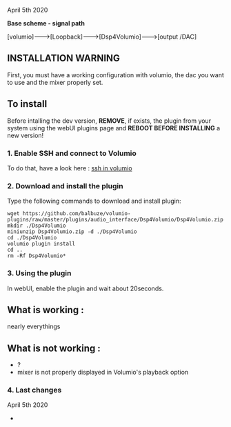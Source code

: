 April 5th 2020



__Base scheme - signal path__

[volumio]--->[Loopback]--->[Dsp4Volumio]--->[output /DAC]


## INSTALLATION WARNING

First, you must have a working configuration with volumio, the dac you want to use and the mixer properly set.

## To install

Before intalling the dev version, __REMOVE__, if exists, the plugin from your system using the webUI plugins page and __REBOOT BEFORE INSTALLING__ a new version!

### 1. Enable SSH and connect to Volumio

To do that, have a look here : [ssh in volumio](https://volumio.github.io/docs/User_Manual/SSH.html)

### 2. Download and install the plugin

Type the following commands to download and install plugin:

```
wget https://github.com/balbuze/volumio-plugins/raw/master/plugins/audio_interface/Dsp4Volumio/Dsp4Volumio.zip
mkdir ./Dsp4Volumio
miniunzip Dsp4Volumio.zip -d ./Dsp4Volumio
cd ./Dsp4Volumio
volumio plugin install
cd ..
rm -Rf Dsp4Volumio*
```

### 3. Using the plugin

In webUI, enable the plugin and wait about 20seconds.

## What is working :

nearly everythings


## What is not working :

- ?
- mixer is not properly displayed in Volumio's playback option


### 4. Last changes

April 5th 2020

-